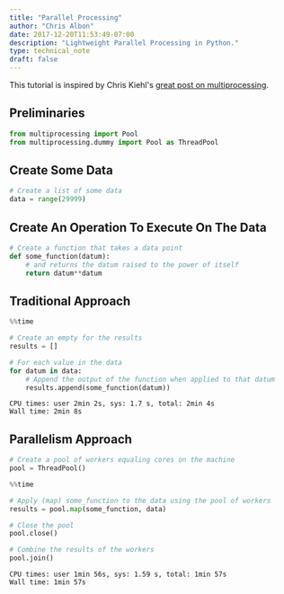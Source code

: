 ```yaml
---
title: "Parallel Processing"
author: "Chris Albon"
date: 2017-12-20T11:53:49-07:00
description: "Lightweight Parallel Processing in Python."
type: technical_note
draft: false
---
```

This tutorial is inspired by Chris Kiehl's [great post on multiprocessing](http://chriskiehl.com/article/parallelism-in-one-line/).

## Preliminaries


```python
from multiprocessing import Pool
from multiprocessing.dummy import Pool as ThreadPool 
```

## Create Some Data


```python
# Create a list of some data
data = range(29999)
```

## Create An Operation To Execute On The Data


```python
# Create a function that takes a data point
def some_function(datum):
    # and returns the datum raised to the power of itself
    return datum**datum
```

## Traditional Approach


```python
%%time

# Create an empty for the results
results = [] 

# For each value in the data
for datum in data:
    # Append the output of the function when applied to that datum
    results.append(some_function(datum))
```

    CPU times: user 2min 2s, sys: 1.7 s, total: 2min 4s
    Wall time: 2min 8s
    

## Parallelism Approach


```python
# Create a pool of workers equaling cores on the machine
pool = ThreadPool() 
```


```python
%%time

# Apply (map) some_function to the data using the pool of workers
results = pool.map(some_function, data)

# Close the pool
pool.close() 

# Combine the results of the workers
pool.join() 
```

    CPU times: user 1min 56s, sys: 1.59 s, total: 1min 57s
    Wall time: 1min 57s
    
